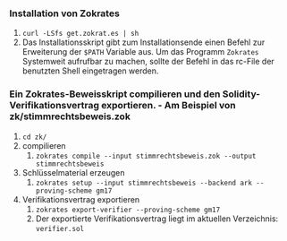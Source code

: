 ### Installation von Zokrates
1. `curl -LSfs get.zokrat.es | sh`
2. Das Installationsskript gibt zum Installationsende einen Befehl zur Erweiterung der `$PATH` Variable aus. Um das Programm `Zokrates` Systemweit aufrufbar zu machen, sollte der Befehl in das rc-File der benutzten Shell eingetragen werden.

### Ein Zokrates-Beweisskript compilieren und den Solidity-Verifikationsvertrag exportieren. - Am Beispiel von zk/stimmrechtsbeweis.zok
1. `cd zk/`
2. compilieren
    1. `zokrates compile --input stimmrechtsbeweis.zok --output stimmrechtsbeweis`
3. Schlüsselmaterial erzeugen
    1. `zokrates setup --input stimmrechtsbeweis --backend ark --proving-scheme gm17`
4. Verifikationsvertrag exportieren
    1. `zokrates export-verifier --proving-scheme gm17`
    2. Der exportierte Verifikationsvertrag liegt im aktuellen Verzeichnis: `verifier.sol`
